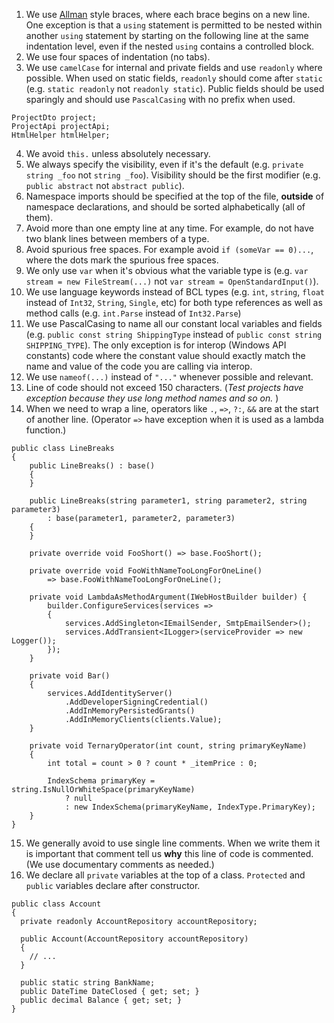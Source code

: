 1. We use [Allman](https://en.wikipedia.org/wiki/Indentation_style#Allman_style) style braces, where each brace begins on a new line. One exception is that a `using` statement is permitted to be nested within another `using` statement by starting on the following line at the same indentation level, even if the nested `using` contains a controlled block.
2. We use four spaces of indentation (no tabs).
3. We use `camelCase` for internal and private fields and use `readonly` where possible. When used on static fields, `readonly` should come after `static` (e.g. `static readonly` not `readonly static`). Public fields should be used sparingly and should use `PascalCasing` with no prefix when used.
```
ProjectDto project;
ProjectApi projectApi;
HtmlHelper htmlHelper;
```
4. We avoid `this.` unless absolutely necessary.
5. We always specify the visibility, even if it's the default (e.g. `private string _foo` not `string _foo`). Visibility should be the first modifier (e.g. `public abstract` not `abstract public`).
6. Namespace imports should be specified at the top of the file, **outside** of namespace declarations, and should be sorted alphabetically (all of them).
7. Avoid more than one empty line at any time. For example, do not have two blank lines between members of a type.
8. Avoid spurious free spaces. For example avoid `if (someVar == 0)...`, where the dots mark the spurious free spaces.
9. We only use `var` when it's obvious what the variable type is (e.g. `var stream = new FileStream(...)` not `var stream = OpenStandardInput()`).
10. We use language keywords instead of BCL types (e.g. `int`, `string`, `float` instead of `Int32`, `String`, `Single`, etc) for both type references as well as method calls (e.g. `int.Parse` instead of `Int32.Parse`)
11. We use PascalCasing to name all our constant local variables and fields (e.g. `public const string ShippingType` instead of `public const string SHIPPING_TYPE`). The only exception is for interop (Windows API constants) code where the constant value should exactly match the name and value of the code you are calling via interop.
12. We use `nameof(...)` instead of `"..."` whenever possible and relevant.
13. Line of code should not exceed 150 characters. (*Test projects have exception because they use long method names and so on.* )
14. When we need to wrap a line, operators like `.`, `=>`, `?:`, `&&` are at the start of another line. (Operator `=>` have exception when  it is used as a lambda function.)

```
public class LineBreaks
{
    public LineBreaks() : base()
    {
    }

    public LineBreaks(string parameter1, string parameter2, string parameter3)
        : base(parameter1, parameter2, parameter3)
    {
    }

    private override void FooShort() => base.FooShort();

    private override void FooWithNameTooLongForOneLine()
        => base.FooWithNameTooLongForOneLine();

    private void LambdaAsMethodArgument(IWebHostBuilder builder) {
        builder.ConfigureServices(services =>
        {
            services.AddSingleton<IEmailSender, SmtpEmailSender>();
            services.AddTransient<ILogger>(serviceProvider => new Logger());
        });
    }
    
    private void Bar()
    {
        services.AddIdentityServer()
            .AddDeveloperSigningCredential()
            .AddInMemoryPersistedGrants()
            .AddInMemoryClients(clients.Value);
    }

    private void TernaryOperator(int count, string primaryKeyName)
    {
        int total = count > 0 ? count * _itemPrice : 0;

        IndexSchema primaryKey = string.IsNullOrWhiteSpace(primaryKeyName)
            ? null
            : new IndexSchema(primaryKeyName, IndexType.PrimaryKey);
    }
}
```

15. We generally avoid to use single line comments. When we write them it is important that comment tell us **why** this line of code is commented. (We use documentary comments as needed.)
16. We declare all `private` variables at the top of a class. `Protected` and `public` variables declare after constructor.

```
public class Account
{
  private readonly AccountRepository accountRepository;

  public Account(AccountRepository accountRepository)
  {
    // ...
  }

  public static string BankName;
  public DateTime DateClosed { get; set; }
  public decimal Balance { get; set; }   
}
```

